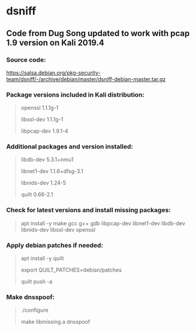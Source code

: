 # dsniff
Code from Dug Song updated to work with pcap 1.9 version on Kali 2019.4
------------------------------------------------------------------------
### Source code:
<https://salsa.debian.org/pkg-security-team/dsniff/-/archive/debian/master/dsniff-debian-master.tar.gz>

### Package versions included in Kali distribution:
> openssl 1.1.1g-1
>
> libssl-dev 1.1.1g-1
>
> libpcap-dev 1.9.1-4 

### Additional packages and version installed:
> libdb-dev 5.3.1+nmu1
>
> libnet1-dev 1.1.6+dfsg-3.1 
>
> libnids-dev 1.24-5
>
> quilt 0.66-2.1

### Check for latest versions and install missing packages:
> apt install -y make gcc g++ gdb libpcap-dev libnet1-dev libdb-dev libnids-dev libssl-dev openssl

### Apply debian patches if needed:
> apt install -y quilt
> 
> export QUILT_PATCHES=debian/patches
>
> quilt push -a

### Make dnsspoof:
> ./configure
>
> make libmissing.a dnsspoof
